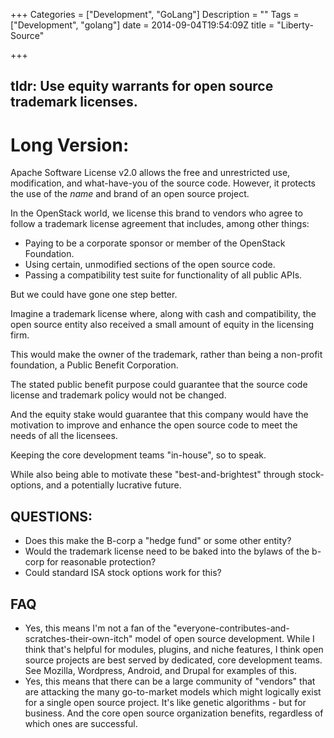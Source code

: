 +++
Categories = ["Development", "GoLang"]
Description = ""
Tags = ["Development", "golang"]
date = 2014-09-04T19:54:09Z
title = "Liberty-Source"

+++

## tldr: Use equity warrants for open source trademark licenses.

# Long Version:

Apache Software License v2.0 allows the free and unrestricted use, modification,
and what-have-you of the source code. However, it protects the use of the *name*
and brand of an open source project.

In the OpenStack world, we license this brand to vendors who agree to follow a
trademark license agreement that includes, among other things:

 - Paying to be a corporate sponsor or member of the OpenStack Foundation.
 - Using certain, unmodified sections of the open source code.
 - Passing a compatibility test suite for functionality of all public APIs.

But we could have gone one step better.

Imagine a trademark license where, along with cash and compatibility, the open
source entity also received a small amount of equity in the licensing firm.

This would make the owner of the trademark, rather than being a non-profit
foundation, a Public Benefit Corporation.

The stated public benefit purpose could guarantee that the source code license
and trademark policy would not be changed.

And the equity stake would guarantee that this company would have the motivation
to improve and enhance the open source code to meet the needs of all the
licensees.

Keeping the core development teams "in-house", so to speak.

While also being able to motivate these "best-and-brightest" through stock-options, and a potentially lucrative future.

## QUESTIONS:

 - Does this make the B-corp a "hedge fund" or some other entity?
 - Would the trademark license need to be baked into the bylaws of the b-corp for reasonable protection?
 - Could standard ISA stock options work for this?

## FAQ

 - Yes, this means I'm not a fan of the "everyone-contributes-and-scratches-their-own-itch" model of open source development. While I think that's helpful for modules, plugins, and niche features, I think open source projects are best served by dedicated, core development teams. See Mozilla, Wordpress, Android, and Drupal for examples of this.
  - Yes, this means that there can be a large community of "vendors" that are attacking the many go-to-market models which might logically exist for a single open source project. It's like genetic algorithms - but for business. And the core open source organization benefits, regardless of which ones are successful.

